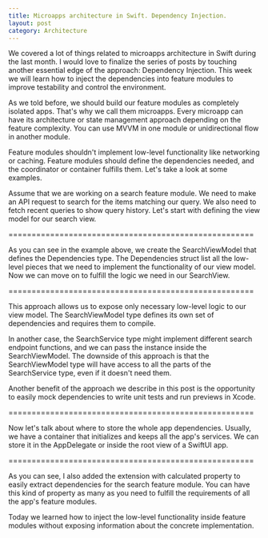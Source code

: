 ```yaml
---
title: Microapps architecture in Swift. Dependency Injection.
layout: post
category: Architecture
---
```


We covered a lot of things related to microapps architecture in Swift during the last month. I would love to finalize the series of posts by touching another essential edge of the approach: Dependency Injection. This week we will learn how to inject the dependencies into feature modules to improve testability and control the environment.

As we told before, we should build our feature modules as completely isolated apps. That's why we call them microapps. Every microapp can have its architecture or state management approach depending on the feature complexity. You can use MVVM in one module or unidirectional flow in another module.

Feature modules shouldn't implement low-level functionality like networking or caching. Feature modules should define the dependencies needed, and the coordinator or container fulfills them. Let's take a look at some examples. 

Assume that we are working on a search feature module. We need to make an API request to search for the items matching our query. We also need to fetch recent queries to show query history. Let's start with defining the view model for our search view.

=====================================================

As you can see in the example above, we create the SearchViewModel that defines the Dependencies type. The Dependencies struct list all the low-level pieces that we need to implement the functionality of our view model. Now we can move on to fulfill the logic we need in our SearchView.

=====================================================

This approach allows us to expose only necessary low-level logic to our view model. The SearchViewModel type defines its own set of dependencies and requires them to compile.

In another case, the SearchService type might implement different search endpoint functions, and we can pass the instance inside the SearchViewModel. The downside of this approach is that the SearchViewModel type will have access to all the parts of the SearchService type, even if it doesn't need them.

Another benefit of the approach we describe in this post is the opportunity to easily mock dependencies to write unit tests and run previews in Xcode.

=====================================================

Now let's talk about where to store the whole app dependencies. Usually, we have a container that initializes and keeps all the app's services. We can store it in the AppDelegate or inside the root view of a SwiftUI app.

=====================================================

As you can see, I also added the extension with calculated property to easily extract dependencies for the search feature module. You can have this kind of property as many as you need to fulfill the requirements of all the app's feature modules.

Today we learned how to inject the low-level functionality inside feature modules without exposing information about the concrete implementation.
